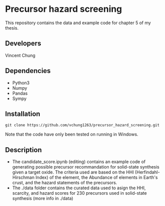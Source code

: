 # Precursor hazard screening

This repository contains the data and example code for chapter 5 of my thesis.

## Developers
Vincent Chung

## Dependencies
- Python3
- Numpy
- Pandas
- Sympy

## Installation
```
git clone https://github.com/vchung1263/precursor_hazard_screening.git
```
Note that the code have only been tested on running in Windows.

## Description

- The candidate_score.ipynb (editing) contains an example code of generating possible precursor recommandation for solid-state synthesis given a target oxide. The criteria used are based on the HHI (Herfindahl-Hirschman Index) of the element, the Abundance of elements in Earth's crust, and the hazard statements of the precursors.
- The ./data folder contains the curated data used to asign the HHI, scarcity, and hazard scores for 230 precursors used in solid-state synthesis (more info in ./data)


